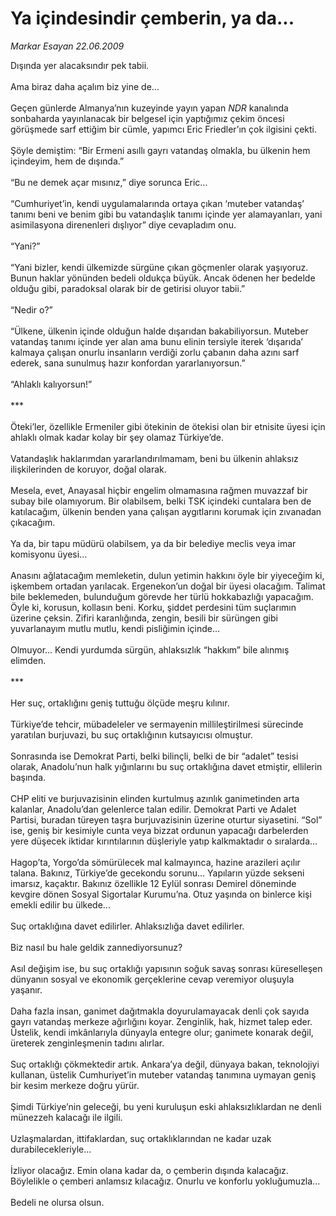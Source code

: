# Ya içindesindir çemberin, ya da...

*Markar Esayan 22.06.2009*

<div class="taraf_structure_2col_1zq">
<div class="margen_n">



 <p>Dışında yer alacaksındır pek tabii. <br/><br/>Ama biraz daha açalım biz yine de... <br/><br/>Geçen günlerde Almanya’nın kuzeyinde yayın yapan <i>NDR</i> kanalında sonbaharda yayınlanacak bir belgesel için yaptığımız çekim öncesi görüşmede sarf ettiğim bir cümle, yapımcı Eric Friedler’ın çok ilgisini çekti. <br/><br/>Şöyle demiştim: “Bir Ermeni asıllı gayrı vatandaş olmakla, bu ülkenin hem içindeyim, hem de dışında.” <br/><br/>“Bu ne demek açar mısınız,” diye sorunca Eric... <br/><br/>“Cumhuriyet’in, kendi uygulamalarında ortaya çıkan ‘muteber vatandaş’ tanımı beni ve benim gibi bu vatandaşlık tanımı içinde yer alamayanları, yani asimilasyona direnenleri dışlıyor” diye cevapladım onu. <br/><br/>“Yani?” <br/><br/>“Yani bizler, kendi ülkemizde sürgüne çıkan göçmenler olarak yaşıyoruz. Bunun haklar yönünden bedeli oldukça büyük. Ancak ödenen her bedelde olduğu gibi, paradoksal olarak bir de getirisi oluyor tabii.” <br/><br/>“Nedir o?” <br/><br/>“Ülkene, ülkenin içinde olduğun halde dışarıdan bakabiliyorsun. Muteber vatandaş tanımı içinde yer alan ama bunu elinin tersiyle iterek ‘dışarıda’ kalmaya çalışan onurlu insanların verdiği zorlu çabanın daha azını sarf ederek, sana sunulmuş hazır konfordan yararlanıyorsun.” <br/><br/>“Ahlaklı kalıyorsun!” <br/><br/>*** <br/><br/>Öteki’ler, özellikle Ermeniler gibi ötekinin de ötekisi olan bir etnisite üyesi için ahlaklı olmak kadar kolay bir şey olamaz Türkiye’de. <br/><br/>Vatandaşlık haklarımdan yararlandırılmamam, beni bu ülkenin ahlaksız ilişkilerinden de koruyor, doğal olarak. <br/><br/>Mesela, evet, Anayasal hiçbir engelim olmamasına rağmen muvazzaf bir subay bile olamıyorum. Bir olabilsem, belki TSK içindeki cuntalara ben de katılacağım, ülkenin benden yana çalışan aygıtlarını korumak için zıvanadan çıkacağım. <br/><br/>Ya da, bir tapu müdürü olabilsem, ya da bir belediye meclis veya imar komisyonu üyesi... <br/><br/>Anasını ağlatacağım memleketin, dulun yetimin hakkını öyle bir yiyeceğim ki, işkembem ortadan yarılacak. Ergenekon’un doğal bir üyesi olacağım. Talimat bile beklemeden, bulunduğum görevde her türlü hokkabazlığı yapacağım. Öyle ki, korusun, kollasın beni. Korku, şiddet perdesini tüm suçlarımın üzerine çeksin. Zifiri karanlığında, zengin, besili bir sürüngen gibi yuvarlanayım mutlu mutlu, kendi pisliğimin içinde... <br/><br/>Olmuyor... Kendi yurdumda sürgün, ahlaksızlık “hakkım” bile alınmış elimden. <br/><br/>*** <br/><br/>Her suç, ortaklığını geniş tuttuğu ölçüde meşru kılınır. <br/><br/>Türkiye’de tehcir, mübadeleler ve sermayenin millileştirilmesi sürecinde yaratılan burjuvazi, bu suç ortaklığının kutsayıcısı olmuştur. <br/><br/>Sonrasında ise Demokrat Parti, belki bilinçli, belki de bir “adalet” tesisi olarak, Anadolu’nun halk yığınlarını bu suç ortaklığına davet etmiştir, ellilerin başında. <br/><br/>CHP eliti ve burjuvazisinin elinden kurtulmuş azınlık ganimetinden arta kalanlar, Anadolu’dan gelenlerce talan edilir. Demokrat Parti ve Adalet Partisi, buradan türeyen taşra burjuvazisinin üzerine oturtur siyasetini. “Sol” ise, geniş bir kesimiyle cunta veya bizzat ordunun yapacağı darbelerden yere düşecek iktidar kırıntılarının düşleriyle yatıp kalkmaktadır o sıralarda... <br/><br/>Hagop’ta, Yorgo’da sömürülecek mal kalmayınca, hazine arazileri açılır talana. Bakınız, Türkiye’de gecekondu sorunu... Yapıların yüzde sekseni imarsız, kaçaktır. Bakınız özellikle 12 Eylül sonrası Demirel döneminde kevgire dönen Sosyal Sigortalar Kurumu’na. Otuz yaşında on binlerce kişi emekli edilir bu ülkede... <br/><br/>Suç ortaklığına davet edilirler. Ahlaksızlığa davet edilirler. <br/><br/>Biz nasıl bu hale geldik zannediyorsunuz? <br/><br/>Asıl değişim ise, bu suç ortaklığı yapısının soğuk savaş sonrası küreselleşen dünyanın sosyal ve ekonomik gerçeklerine cevap veremiyor oluşuyla yaşanır. <br/><br/>Daha fazla insan, ganimet dağıtmakla doyurulamayacak denli çok sayıda gayrı vatandaş merkeze ağırlığını koyar. Zenginlik, hak, hizmet talep eder. Üstelik, kendi imkânlarıyla dünyayla entegre olur; ganimete konarak değil, üreterek zenginleşmenin tadını alırlar. <br/><br/>Suç ortaklığı çökmektedir artık. Ankara’ya değil, dünyaya bakan, teknolojiyi kullanan, üstelik Cumhuriyet’in muteber vatandaş tanımına uymayan geniş bir kesim merkeze doğru yürür. <br/><br/>Şimdi Türkiye’nin geleceği, bu yeni kuruluşun eski ahlaksızlıklardan ne denli münezzeh kalacağı ile ilgili. <br/><br/>Uzlaşmalardan, ittifaklardan, suç ortaklıklarından ne kadar uzak durabilecekleriyle... <br/><br/>İzliyor olacağız. Emin olana kadar da, o çemberin dışında kalacağız. Böylelikle o çemberi anlamsız kılacağız. Onurlu ve konforlu yokluğumuzla... <br/><br/>Bedeli ne olursa olsun.</p>
<br/>
<br/>
<br/>



<br/>


<div id="taraf_not">
</div>

</div>


</div>
